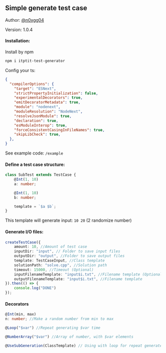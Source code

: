 ## Simple generate test case
Author: [@n0xgg04](https://github.com/n0xgg04)

Version: 1.0.4

#### Installation:
Install by npm
```bash
npm i itptit-test-generator
```
Config your ts:
```json
{
  "compilerOptions": {
    "target": "ESNext",
    "strictPropertyInitialization": false,                             
    "experimentalDecorators": true,                  
    "emitDecoratorMetadata": true,                   
    "module": "nodenext",                              
    "moduleResolution": "NodeNext",                  
    "resolveJsonModule": true,                       
    "declaration": true,                             
    "esModuleInterop": true,                            
    "forceConsistentCasingInFileNames": true,        
    "skipLibCheck": true,
  },
}

```

See example code: ``/example``
#### Define a test case structure:
```ts
class SubTest extends TestCase {
    @Int(1, 10)
    a: number;

    @Int(1, 10)
    b: number;

    template = `$a $b`;
}
```
This template will generate input: ``10 20`` (2 randomize number)

#### Generate I/O files:
```ts
createTestCase({
    amount: 10, //Amount of test case 
    inputDir: "input", // Folder to save input files
    outputDir: "output", //Folder to save output files
    template: TestCaseInput, //Class template 
    solutionPath: "solve.cpp", //Solution path
    timeout: 15000, //Timeout (Optional)
    inputFilenameTemplate: "input$i.txt", //Filename template (Optional)
    outputFilenameTemplate: "input$i.txt", //Filename template
}).then(() => {
    console.log("DONE")
});
```


#### Decorators 
```ts
@Int(min, max)
n: number; //Make a random number from min to max

@Loop("$var") //Repeat generating $var time

@NumberArray("$var") //Array of number, with $var elements

@UseSubGeneration(ClassTemplate) // Using with loop for repeat generate a template

```
